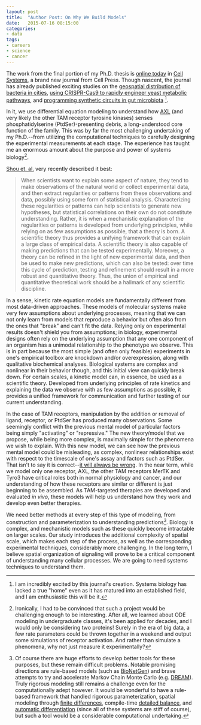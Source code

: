 ```yaml
---
layout: post
title:  "Author Post: On Why We Build Models"
date:   2015-07-16 08:15:00
categories:
- data
tags:
- careers
- science
- cancer
---
```




The work from the final portion of my Ph.D. thesis is [online today][1] in [Cell Systems][2], a brand new journal from Cell Press. Though nascent, the journal has already published exciting studies on the [geospatial distribution of bacteria in cities][3], [using CRISPR-Cas9 to rapidly engineer yeast metabolic pathways][4], and [programming synthetic circuits in gut microbiota][5] [^cellsys].

[1]: http://www.cell.com/cell-systems/abstract/S2405-4712(15)00007-1
[2]: http://www.cell.com/cell-systems/home
[3]: http://www.cell.com/cell-systems/abstract/S2405-4712(15)00002-2
[4]: http://www.cell.com/cell-systems/abstract/S2405-4712(15)00003-4
[5]: http://www.cell.com/cell-systems/abstract/S2405-4712(15)00006-X

In it, we use differential equation modeling to understand how [AXL](https://en.wikipedia.org/wiki/AXL_receptor_tyrosine_kinase) (and very likely the other TAM receptor tyrosine kinases) senses phosphatidylserine (PtdSer)-presenting debris, a long-understood core function of the family. This was by far the most challenging undertaking of my Ph.D.--from utilizing the computational techniques to carefully designing the experimental measurements at each stage. The experience has taught me an enormous amount about the purpose and power of systems biology[^odefoot].

[Shou et. al.](http://elifesciences.org/content/4/e07158) very recently described it best:

> When scientists want to explain some aspect of nature, they tend to make observations of the natural world or collect experimental data, and then extract regularities or patterns from these observations and data, possibly using some form of statistical analysis. Characterizing these regularities or patterns can help scientists to generate new hypotheses, but statistical correlations on their own do not constitute understanding. Rather, it is when a mechanistic explanation of the regularities or patterns is developed from underlying principles, while relying on as few assumptions as possible, that a theory is born. A scientific theory thus provides a unifying framework that can explain a large class of empirical data. A scientific theory is also capable of making predictions that can be tested experimentally. Moreover, a theory can be refined in the light of new experimental data, and then be used to make new predictions, which can also be tested: over time this cycle of prediction, testing and refinement should result in a more robust and quantitative theory. Thus, the union of empirical and quantitative theoretical work should be a hallmark of any scientific discipline.

In a sense, kinetic rate equation models are fundamentally different from most data-driven approaches. These models of molecular systems make very few assumptions about underlying processes, meaning that we can not only learn from models that reproduce a behavior but often also from the ones that "break" and can't fit the data.  Relying only on experimental results doesn't shield you from assumptions; in biology, experimental designs often rely on the underlying assumption that any one component of an organism has a unimodal relationship to the phenotype we observe. This is in part because the most simple (and often only feasible) experiments in one's empirical toolbox are knockdown and/or overexpression, along with qualitative biochemical analyses. Biological systems are complex and nonlinear in their behavior though, and this initial view can quickly break down. For certain scales, a kinetic model can, in essence, be used as a scientific theory. Developed from underlying principles of rate kinetics and explaining the data we observe with as few assumptions as possible, it provides a unified framework for communication and further testing of our current understanding.

In the case of TAM receptors, manipulation by the addition or removal of ligand, receptor, or PtdSer has produced many observations. Some seemingly conflict with the previous mental model of particular factors being simply "activating" or "repressive." The new theory/model that we propose, while being more complex, is maximally simple for the phenomena we wish to explain. With this new model, we can see how the previous mental model could be misleading, as complex, nonlinear relationships exist with respect to the timescale of one's assay and factors such as PtdSer. That isn't to say it is correct--[it will always be wrong](https://en.wikipedia.org/wiki/All_models_are_wrong). In the near term, while we model only one receptor, AXL, the other TAM receptors MerTK and Tyro3 have critical roles both in normal physiology and cancer, and our understanding of how these receptors are similar or different is just beginning to be assembled. As TAM-targeted therapies are developed and evaluated *in vivo*, these models will help us understand how they work and develop even better therapies.

We need better methods at every step of this type of modeling, from construction and parameterization to understanding predictions[^toolfoot]. Biology is complex, and mechanistic models such as these quickly become intractable on larger scales. Our study introduces the additional complexity of spatial scale, which makes each step of the process, as well as the corresponding experimental techniques, considerably more challenging. In the long term, I believe spatial organization of signaling will prove to be a critical component of understanding many cellular processes. We are going to need systems techniques to understand them.

[^cellsys]: I am incredibly excited by this journal's creation. Systems biology has lacked a true "home" even as it has matured into an established field, and I am enthusiastic this will be it.

[^odefoot]: Ironically, I had to be convinced that such a project would be challenging enough to be interesting. After all, we learned about ODE modeling in undergraduate classes, it's been applied for decades, and I would only be considering two proteins! Surely in the era of big data, a few rate parameters could be thrown together in a weekend and output some simulations of receptor activation. And rather than simulate a phenomena, why not just measure it experimentally?

[^toolfoot]: Of course there are huge efforts to develop better tools for these purposes, but these remain difficult problems. Notable promising directions are rule-based models (such as [BioNetGen](http://bionetgen.org/index.php/Main_Page)) and brave attempts to try and accelerate Markov Chain Monte Carlo (e.g. [DREAM](http://dream.r-forge.r-project.org)). Truly rigorous modeling still remains a challenge even for the computationally adept however. It would be wonderful to have a rule-based framework that handled rigorous parameterization, spatial modeling through [finite differences](https://en.wikipedia.org/wiki/Finite_difference), compile-time [detailed balance](https://en.wikipedia.org/wiki/Detailed_balance), and [automatic differentiation](https://en.wikipedia.org/wiki/Automatic_differentiation) (since all of these systems are stiff of course), but such a tool would be a considerable computational undertaking.
